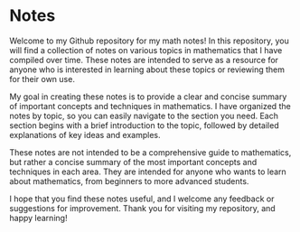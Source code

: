 # Notes
Welcome to my Github repository for my math notes! In this repository, you will find a collection of notes on various topics in mathematics that I have compiled over time. These notes are intended to serve as a resource for anyone who is interested in learning about these topics or reviewing them for their own use.

My goal in creating these notes is to provide a clear and concise summary of important concepts and techniques in mathematics. I have organized the notes by topic, so you can easily navigate to the section you need. Each section begins with a brief introduction to the topic, followed by detailed explanations of key ideas and examples.

These notes are not intended to be a comprehensive guide to mathematics, but rather a concise summary of the most important concepts and techniques in each area. They are intended for anyone who wants to learn about mathematics, from beginners to more advanced students.

I hope that you find these notes useful, and I welcome any feedback or suggestions for improvement. Thank you for visiting my repository, and happy learning!
